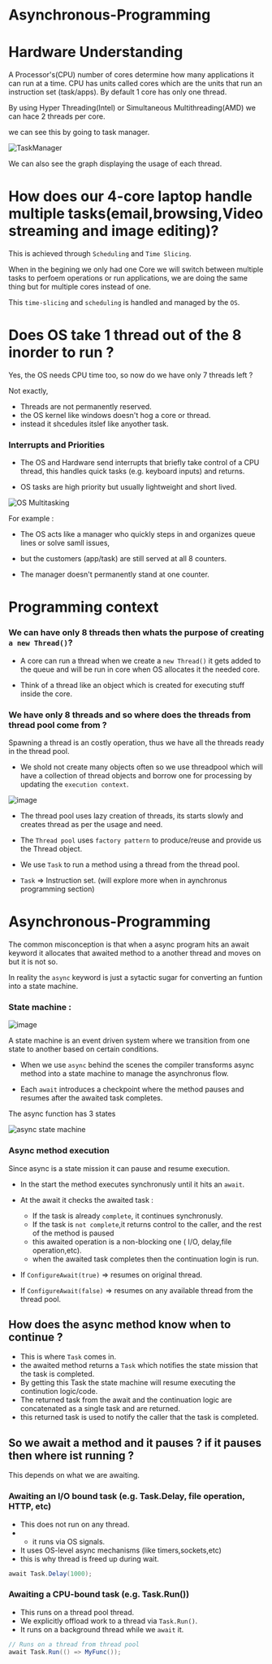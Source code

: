 # Asynchronous-Programming

# Hardware Understanding

A Processor's(CPU) number of cores determine how many applications it can run at a time.
CPU has units called cores which are the units that run an instruction set (task/apps).
By default 1 core has only one thread.

By using  Hyper Threading(Intel) or Simultaneous Multithreading(AMD)
we can hace 2 threads per core.

we can see this by going to task manager.

![TaskManager](https://github.com/user-attachments/assets/2bb2474e-0b50-47f2-bf12-61d24ee4b62a)

We can also see the graph displaying the usage of each thread.

# How does our  4-core laptop handle multiple tasks(email,browsing,Video streaming and image editing)?

This is achieved through `Scheduling` and `Time Slicing`.

When in the begining we only had one Core we will switch between multiple tasks to perfoem
operations or run applications, we are doing the same thing but for multiple cores instead of one.

This `time-slicing` and `scheduling` is handled and managed by the `OS`.

# Does OS take 1 thread out of the 8 inorder to run ?

Yes, the OS needs CPU time too, so now do we have only 7 threads left ?

Not exactly,

- Threads are not permanently reserved.
- the OS kernel like windows doesn't hog a core or thread.
- instead it shcedules itslef like anyother task.

### Interrupts and Priorities

- The OS and Hardware send interrupts that briefly take control of a CPU thread,
this handles quick tasks (e.g. keyboard inputs) and returns.

- OS tasks are high priority but usually lightweight and short lived.

![OS Multitasking](https://github.com/user-attachments/assets/d475e43c-040e-4d16-8631-518e01162b01)

For example :

- The OS acts like a manager who quickly steps in and organizes queue lines or
solve samll issues,

- but the customers (app/task) are still served at all 8 counters.

- The manager doesn't permanently stand at one counter.

# Programming context

### We can have only 8 threads then whats the purpose of creating `a new Thread()`?

- A core can run a thread when we create a `new Thread()` it gets added to the queue and will be
run in core when OS allocates it the needed core.

- Think of a thread like an object which is created for executing stuff inside the core.

### We have only 8 threads and so where does the threads from thread pool come from ?

Spawning a thread is an costly operation, thus we have all the threads ready in the 
thread pool.

- We shold not create many objects often so we use threadpool which will have a collection of thread objects and borrow one for 
processing by updating the `execution context`.

![image](https://github.com/user-attachments/assets/c5dc0b37-32a1-4b2e-9ac3-0b1fab6eef0a)

- The thread pool uses lazy creation of threads, its starts slowly and creates thread as per the usage
and need.

- The `Thread pool` uses `factory pattern` to produce/reuse and provide us the Thread object.

- We use `Task` to run a method using a thread from the thread pool.

- `Task` => Instruction set. (will explore more when in aynchronus programming section)


# Asynchronous-Programming

The common misconception is that when a async program hits an await keyword
it allocates that awaited method to a another thread and moves on but it is not so.

In reality the `async` keyword is just a sytactic sugar for converting an funtion
into a state machine.

### State machine :

![image](https://github.com/user-attachments/assets/347f3ded-5c00-4146-81d6-7ebdae54ce17)

A state machine is an event driven system where we transition from one state to another based on certain conditions.

- When we use `async` behind the scenes the compiler transforms async method into a state machine to manage the asynchronus flow.

- Each `await` introduces a checkpoint where the method pauses and resumes after the awaited task completes.

The async function has 3 states 

![async state machine](https://github.com/user-attachments/assets/7d9c1692-ac29-476d-9348-f09395ac9f07)

### Async method execution

Since async is a state mission it can pause and resume execution.

- In the start the method executes synchronusly until it hits an `await`.
- At the await it checks the awaited task :

    - If the task is already `complete`, it continues synchronusly.
    - If the task is `not complete`,it returns control to the caller, and the rest of the method is paused
    - this awaited operation is a non-blocking one ( I/O, delay,file operation,etc).
    - when the awaited task completes then the continuation login is run.
- If `ConfigureAwait(true)` => resumes on original thread.
- If `ConfigureAwait(false)` => resumes on any available thread from the thread pool.

## How does the async method know when to continue ?

- This is where `Task` comes in.
- the awaited method returns a `Task` which notifies the state mission that the task is completed.
- By getting this Task the state machine will resume executing the continution logic/code.
- The returned task from the await and the continuation logic are concatenated as a single task and are returned.
- this returned task is used to notify the caller that the task is completed.

## So we await a method and it pauses ? if it pauses then where ist running ?

This depends on what we are awaiting.

### Awaiting an I/O bound task (e.g. Task.Delay, file operation, HTTP, etc)

- This does not run on any thread.
- - it runs via OS signals.
- It uses OS-level async mechanisms (like timers,sockets,etc)
- this is why thread is freed up during wait.

```csharp
await Task.Delay(1000);
```


### Awaiting a CPU-bound task (e.g. Task.Run())

- This runs on a thread pool thread.
- We explicitly offload work to a thread via `Task.Run()`.
- It runs on a background thread while we `await` it.

```csharp
// Runs on a thread from thread pool
await Task.Run(() => MyFunc());
```
